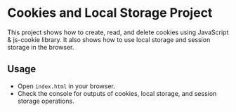 # Cookies and Local Storage Project

This project shows how to create, read, and delete cookies using JavaScript & js-cookie library. It also shows how to use local storage and session storage in the browser.

## Usage

- Open `index.html` in your browser.
- Check the console for outputs of cookies, local storage, and session storage operations.
